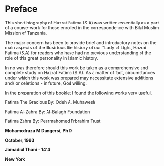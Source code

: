 Preface
=======

This short biography of Hazrat Fatima (S.A) was written essentially as a
part of a course-work for those enrolled in the correspondence with
Bilal Muslim Mission of Tanzania.

The major concern has been to provide brief and introductory notes on
the main aspects of the illustrious life history of our "Lady of Light,
Hazrat Fatima (S.A) for readers who have had no previous understanding
of the role of this great personality in Islamic history.

In no way therefore should this work be taken as a comprehensive and
complete study on Hazrat Fatima (S.A). As a matter of fact,
circumstances under which this work was prepared may necessitate
extensive additions and/ or deletions - in future, God willing.

In the preparation of this booklet I found the following works very
useful.

Fatima The Gracious By: Odeh A. Muhawesh

Fatima Al-Zahra By: Al-Balagh Foundation

Fatima Zahra By: Peermahomed Frbrahim Trust

**Mohamedraza M Dungersi, Ph D**

**October, 1993**

**Jamadiul Thani - 1414**

**New York**


